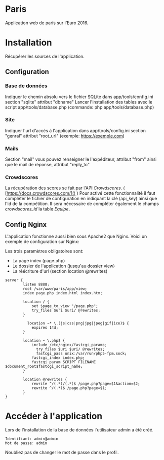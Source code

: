 # Paris
Application web de paris sur l'Euro 2016.

# Installation
Récupérer les sources de l'application.
## Configuration
### Base de données
  Indiquer le chemin absolu vers le fichier SQLite dans app/tools/config.ini section "sqlite" attribut "dbname"
  Lancer l'installation des tables avec le script app/tools/database.php (commande: php app/tools/database.php)

### Site
  Indiquer l'url d'accès à l'application dans app/tools/config.ini section "genral" attribut "root_url" (exemple: https://exemple.com)

### Mails
  Section "mail" vous pouvez renseigner le l'expéditeur, attribut "from" ainsi que le mail de réponse, attribut "reply_to"

### Crowdscores
La récupération des scores se fait par l'API _Crowdscores_. ( [https://docs.crowdscores.com/]() )
Pour activé cette fonctionnalité il faut compléter le fichier de configuration en indiquant la clé (api_key) ainsi que l'id de la compétition.
Il sera nécessaire de compléter également le champs _crowdscores_id_ la table _Equipe_.

## Config Nginx
L'application fonctionne aussi bien sous Apache2 que Nginx. 
Voici un exemple de configuration sur Nginx:

Les trois paramètres obligatoires sont:
  * La page index (page.php)
  * Le dossier de l'application (jusqu'au dossier view)
  * La réécriture d'url (section location @rewrites)
```
server {
        listen 8888;
        root /var/www/paris/app/view;
        index page.php index.html index.htm;

      	location / {
      	   	set $page_to_view "/page.php";
          	try_files $uri $uri/ @rewrites;
      	}

	      location ~* \.(js|css|png|jpg|jpeg|gif|ico)$ {
            expires 14d;
        }
	
      	location ~ \.php$ {
          	include /etc/nginx/fastcgi_params;
      		  try_files $uri $uri/ @rewrites;
      		  fastcgi_pass unix:/var/run/php5-fpm.sock;
            fastcgi_index index.php;
            fastcgi_param SCRIPT_FILENAME $document_root$fastcgi_script_name;
      	}

      	location @rewrites {
      		rewrite ^/(.*)/(.*)$ /page.php?page=$1&action=$2;
      		rewrite ^/(.*)$ /page.php?page=$1;
      	}
}
```

# Accéder à l'application
Lors de l'installation de la base de données l'utilisateur admin a été créé.
```
Identifiant: admin@admin
Mot de passe: admin
```
Noubliez pas de changer le mot de passe dans le profil.
